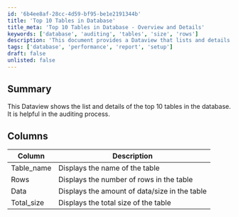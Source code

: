```yaml
---
id: '6b4ee8af-28cc-4d59-bf95-be1e2191344b'
title: 'Top 10 Tables in Database'
title_meta: 'Top 10 Tables in Database - Overview and Details'
keywords: ['database', 'auditing', 'tables', 'size', 'rows']
description: 'This document provides a Dataview that lists and details the top 10 tables in a database, which is essential for the auditing process. It includes information on table names, row counts, data sizes, and total sizes, aiding in effective database management.'
tags: ['database', 'performance', 'report', 'setup']
draft: false
unlisted: false
---
```


## Summary

This Dataview shows the list and details of the top 10 tables in the database. It is helpful in the auditing process.

## Columns

| Column      | Description                             |
|-------------|-----------------------------------------|
| Table_name  | Displays the name of the table         |
| Rows        | Displays the number of rows in the table|
| Data        | Displays the amount of data/size in the table |
| Total_size  | Displays the total size of the table    |

